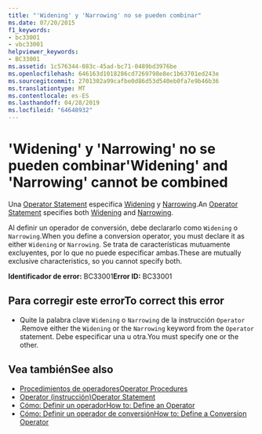 ```yaml
---
title: "'Widening' y 'Narrowing' no se pueden combinar"
ms.date: 07/20/2015
f1_keywords:
- bc33001
- vbc33001
helpviewer_keywords:
- BC33001
ms.assetid: 1c576344-083c-45ad-bc71-0489bd3976be
ms.openlocfilehash: 646163d1018286cd7269798e8ec1b63701ed243e
ms.sourcegitcommit: 2701302a99cafbe0d86d53d540eb0fa7e9b46b36
ms.translationtype: MT
ms.contentlocale: es-ES
ms.lasthandoff: 04/28/2019
ms.locfileid: "64648932"
---
```

# <a name="widening-and-narrowing-cannot-be-combined"></a><span data-ttu-id="e7e42-102">'Widening' y 'Narrowing' no se pueden combinar</span><span class="sxs-lookup"><span data-stu-id="e7e42-102">'Widening' and 'Narrowing' cannot be combined</span></span>
<span data-ttu-id="e7e42-103">Una [Operator Statement](../../visual-basic/language-reference/statements/operator-statement.md) especifica [Widening](../../visual-basic/language-reference/modifiers/widening.md) y [Narrowing](../../visual-basic/language-reference/modifiers/narrowing.md).</span><span class="sxs-lookup"><span data-stu-id="e7e42-103">An [Operator Statement](../../visual-basic/language-reference/statements/operator-statement.md) specifies both [Widening](../../visual-basic/language-reference/modifiers/widening.md) and [Narrowing](../../visual-basic/language-reference/modifiers/narrowing.md).</span></span>  
  
 <span data-ttu-id="e7e42-104">Al definir un operador de conversión, debe declararlo como `Widening` o `Narrowing`.</span><span class="sxs-lookup"><span data-stu-id="e7e42-104">When you define a conversion operator, you must declare it as either `Widening` or `Narrowing`.</span></span> <span data-ttu-id="e7e42-105">Se trata de características mutuamente excluyentes, por lo que no puede especificar ambas.</span><span class="sxs-lookup"><span data-stu-id="e7e42-105">These are mutually exclusive characteristics, so you cannot specify both.</span></span>  
  
 <span data-ttu-id="e7e42-106">**Identificador de error:** BC33001</span><span class="sxs-lookup"><span data-stu-id="e7e42-106">**Error ID:** BC33001</span></span>  
  
## <a name="to-correct-this-error"></a><span data-ttu-id="e7e42-107">Para corregir este error</span><span class="sxs-lookup"><span data-stu-id="e7e42-107">To correct this error</span></span>  
  
- <span data-ttu-id="e7e42-108">Quite la palabra clave `Widening` o `Narrowing` de la instrucción `Operator` .</span><span class="sxs-lookup"><span data-stu-id="e7e42-108">Remove either the `Widening` or the `Narrowing` keyword from the `Operator` statement.</span></span> <span data-ttu-id="e7e42-109">Debe especificar una u otra.</span><span class="sxs-lookup"><span data-stu-id="e7e42-109">You must specify one or the other.</span></span>  
  
## <a name="see-also"></a><span data-ttu-id="e7e42-110">Vea también</span><span class="sxs-lookup"><span data-stu-id="e7e42-110">See also</span></span>

- [<span data-ttu-id="e7e42-111">Procedimientos de operadores</span><span class="sxs-lookup"><span data-stu-id="e7e42-111">Operator Procedures</span></span>](../../visual-basic/programming-guide/language-features/procedures/operator-procedures.md)
- [<span data-ttu-id="e7e42-112">Operator (instrucción)</span><span class="sxs-lookup"><span data-stu-id="e7e42-112">Operator Statement</span></span>](../../visual-basic/language-reference/statements/operator-statement.md)
- [<span data-ttu-id="e7e42-113">Cómo: Definir un operador</span><span class="sxs-lookup"><span data-stu-id="e7e42-113">How to: Define an Operator</span></span>](../../visual-basic/programming-guide/language-features/procedures/how-to-define-an-operator.md)
- [<span data-ttu-id="e7e42-114">Cómo: Definir un operador de conversión</span><span class="sxs-lookup"><span data-stu-id="e7e42-114">How to: Define a Conversion Operator</span></span>](../../visual-basic/programming-guide/language-features/procedures/how-to-define-a-conversion-operator.md)
